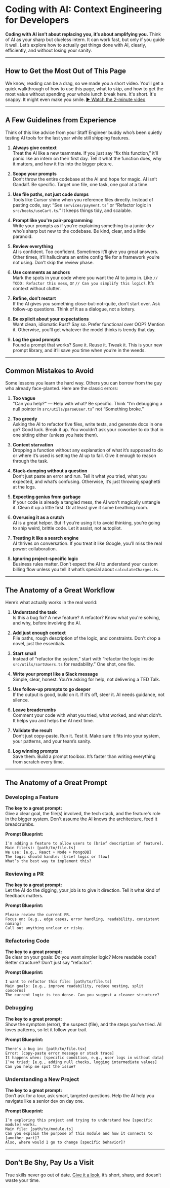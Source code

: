 # Coding with AI: Context Engineering for Developers

**Coding with AI isn’t about replacing you, it’s about amplifying you.** 
Think of AI as your sharp but clueless intern. It can work fast, but only if you guide it well.
Let’s explore how to actually get things done with AI, clearly, efficiently, and without losing your sanity.

---

## How to Get the Most Out of This Page

We know, reading can be a drag, so we made you a short video.
You’ll get a quick walkthrough of how to use this page, what to skip, and how to get the most value without spending your whole lunch break here. It's short. It's snappy. It might even make you smile.
[▶️ Watch the 2-minute video](#)

---

## A Few Guidelines from Experience

Think of this like advice from your Staff Engineer buddy who’s been quietly testing AI tools for the last year while still shipping features.

1. **Always give context**\
   Treat the AI like a new teammate. If you just say “fix this function,” it’ll panic like an intern on their first day. Tell it what the function does, why it matters, and how it fits into the bigger picture.

2. **Scope your prompts**\
   Don’t throw the entire codebase at the AI and hope for magic. AI isn’t Gandalf. Be specific. Target one file, one task, one goal at a time.

3. **Use file paths, not just code dumps**\
   Tools like Cursor shine when you reference files directly. Instead of pasting code, say: “See `services/payment.ts`” or “Refactor logic in `src/hooks/useCart.ts`.” It keeps things tidy, and scalable.

4. **Prompt like you're pair-programming**\
   Write your prompts as if you're explaining something to a junior dev who’s sharp but new to the codebase. Be kind, clear, and a little paranoid.

5. **Review everything**\
   AI is confident. Too confident. Sometimes it’ll give you great answers. Other times, it’ll hallucinate an entire config file for a framework you’re not using. Don’t skip the review phase.

6. **Use comments as anchors**\
   Mark the spots in your code where you want the AI to jump in. Like `// TODO: Refactor this mess`, or `// Can you simplify this logic?`. It’s context without clutter.

7. **Refine, don’t restart**\
   If the AI gives you something close-but-not-quite, don’t start over. Ask follow-up questions. Think of it as a dialogue, not a lottery.

8. **Be explicit about your expectations**\
   Want clean, idiomatic Rust? Say so. Prefer functional over OOP? Mention it. Otherwise, you’ll get whatever the model thinks is trendy that day.

9. **Log the good prompts**\
   Found a prompt that works? Save it. Reuse it. Tweak it. This is your new prompt library, and it’ll save you time when you’re in the weeds.

---

## Common Mistakes to Avoid

Some lessons you learn the hard way. Others you can borrow from the guy who already face-planted. Here are the classic errors:

1. **Too vague**\
   "Can you help?" — Help with what? Be specific. Think “I’m debugging a null pointer in `src/utils/parseUser.ts`” not “Something broke.”

2. **Too greedy**\
   Asking the AI to refactor five files, write tests, and generate docs in one go? Good luck. Break it up. You wouldn’t ask your coworker to do that in one sitting either (unless you hate them).

3. **Context starvation**\
   Dropping a function without any explanation of what it’s supposed to do or where it’s used is setting the AI up to fail. Give it enough to reason through the task.

4. **Stack-dumping without a question**\
   Don’t just paste an error and run. Tell it what you tried, what you expected, and what’s confusing. Otherwise, it’s just throwing spaghetti at the logs.

5. **Expecting genius from garbage**\
   If your code is already a tangled mess, the AI won’t magically untangle it. Clean it up a little first. Or at least give it some breathing room.

6. **Overusing it as a crutch**\
   AI is a great helper. But if you’re using it to avoid thinking, you’re going to ship weird, brittle code. Let it assist, not autopilot.

7. **Treating it like a search engine**\
   AI thrives on conversation. If you treat it like Google, you’ll miss the real power: collaboration.

8. **Ignoring project-specific logic**\
   Business rules matter. Don’t expect the AI to understand your custom billing flow unless you tell it what’s special about `calculateCharges.ts`.

---

## The Anatomy of a Great Workflow

Here’s what actually works in the real world:

1. **Understand the task**\
   Is this a bug fix? A new feature? A refactor? Know what you're solving, and why, before involving the AI.

2. **Add just enough context**\
   File paths, rough description of the logic, and constraints. Don't drop a novel, just the essentials.

3. **Start small**\
   Instead of “refactor the system,” start with “refactor the logic inside `src/utils/sortUsers.ts` for readability.” One shot, one file.

4. **Write your prompt like a Slack message**\
   Simple, clear, honest. You’re asking for help, not delivering a TED Talk.

5. **Use follow-up prompts to go deeper**\
   If the output is good, build on it. If it’s off, steer it. AI needs guidance, not silence.

6. **Leave breadcrumbs**\
   Comment your code with what you tried, what worked, and what didn’t. It helps you and helps the AI next time.

7. **Validate the result**\
   Don’t just copy-paste. Run it. Test it. Make sure it fits into your system, your patterns, and your team’s sanity.

8. **Log winning prompts**\
   Save them. Build a prompt toolbox. It’s faster than writing everything from scratch every time.

---

## The Anatomy of a Great Prompt

### Developing a Feature

**The key to a great prompt:**\
Give a clear goal, the file(s) involved, the tech stack, and the feature's role in the bigger system. Don't assume the AI knows the architecture, feed it breadcrumbs.

**Prompt Blueprint:**

```
I’m adding a feature to allow users to [brief description of feature].
Main file(s): [path/to/file.ts]
We use: [e.g., React + Node + MongoDB]
The logic should handle: [brief logic or flow]
What’s the best way to implement this?
```

### Reviewing a PR

**The key to a great prompt:**\
Let the AI do the digging, your job is to give it direction. Tell it what kind of feedback matters.

**Prompt Blueprint:**

```
Please review the current PR.
Focus on: [e.g., edge cases, error handling, readability, consistent naming]
Call out anything unclear or risky.
```

### Refactoring Code

**The key to a great prompt:**\
Be clear on your goals: Do you want simpler logic? More readable code? Better structure? Don’t just say “refactor”.

**Prompt Blueprint:**

```
I want to refactor this file: [path/to/file.ts]
Main goals: [e.g., improve readability, reduce nesting, split concerns]
The current logic is too dense. Can you suggest a cleaner structure?
```

### Debugging

**The key to a great prompt:**\
Show the symptom (error), the suspect (file), and the steps you’ve tried. AI loves patterns, so let it follow your trail.

**Prompt Blueprint:**

```
There’s a bug in: [path/to/file.tsx]
Error: [copy-paste error message or stack trace]
It happens when: [specific condition, e.g., user logs in without data]
I’ve tried: [e.g., adding null checks, logging intermediate values]
Can you help me spot the issue?
```

### Understanding a New Project

**The key to a great prompt:**\
Don’t ask for a tour, ask smart, targeted questions. Help the AI help you navigate like a senior dev on day one.

**Prompt Blueprint:**

```
I’m exploring this project and trying to understand how [specific module] works.
Main file: [path/to/module.ts]
Can you explain the purpose of this module and how it connects to [another part]?
Also, where would I go to change [specific behavior]?
```

---

## Don’t Be Shy, Pay Us a Visit

True skills never go out of date.
[Give it a look](https://www.bytestoskills.co/), it’s short, sharp, and doesn’t waste your time.

